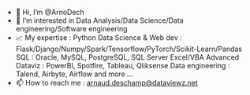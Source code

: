 - 👋 Hi, I’m @ArnoDech
- 👀 I’m interested in Data Analysis/Data Science/Data engineering/Software engineering
- 📈 My expertise : Python Data Science & Web dev : Flask/Django/Numpy/Spark/Tensorflow/PyTorch/Scikit-Learn/Pandas
                      SQL : Oracle, MySQL, PostgreSQL, SQL Server
                      Excel/VBA Advanced
                      Dataviz : PowerBI, Spotfire, Tableau, Qliksense
                      Data engineering : Talend, Airbyte, Airflow
                      and more ...
- 📫 How to reach me : arnaud.deschamp@dataviewz.net
